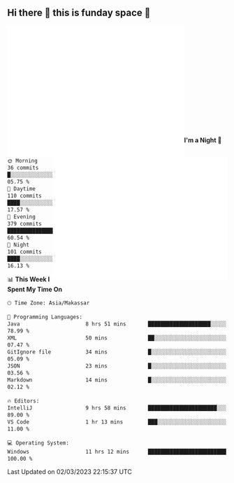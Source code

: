 ## Hi there 👋 this is funday space 🚀

<img align="left" width="405" alt="🌞" src="https://raw.githubusercontent.com/fhasnur/fhasnur/master/general.svg?token=ATQS65TR7ETTG5RLJUDIDBLBN34HE">
<img align="right" width="400" alt="🌞" src="https://raw.githubusercontent.com/fhasnur/fhasnur/master/statistics.svg?token=ATQS65TR7ETTG5RLJUDIDBLBN34HE">

<br><br><br><br><br><br><br><br><br><br><br><br><br><br>

<!--START_SECTION:waka-->
**I'm a Night 🦉** 

```text
🌞 Morning                36 commits          █░░░░░░░░░░░░░░░░░░░░░░░░   05.75 % 
🌆 Daytime                110 commits         ████░░░░░░░░░░░░░░░░░░░░░   17.57 % 
🌃 Evening                379 commits         ███████████████░░░░░░░░░░   60.54 % 
🌙 Night                  101 commits         ████░░░░░░░░░░░░░░░░░░░░░   16.13 % 
```


📊 **This Week I Spent My Time On** 

```text
🕑︎ Time Zone: Asia/Makassar

💬 Programming Languages: 
Java                     8 hrs 51 mins       ████████████████████░░░░░   78.99 % 
XML                      50 mins             ██░░░░░░░░░░░░░░░░░░░░░░░   07.47 % 
GitIgnore file           34 mins             █░░░░░░░░░░░░░░░░░░░░░░░░   05.09 % 
JSON                     23 mins             █░░░░░░░░░░░░░░░░░░░░░░░░   03.56 % 
Markdown                 14 mins             █░░░░░░░░░░░░░░░░░░░░░░░░   02.12 % 

🔥 Editors: 
IntelliJ                 9 hrs 58 mins       ██████████████████████░░░   89.00 % 
VS Code                  1 hr 13 mins        ███░░░░░░░░░░░░░░░░░░░░░░   11.00 % 

💻 Operating System: 
Windows                  11 hrs 12 mins      █████████████████████████   100.00 % 
```


 Last Updated on 02/03/2023 22:15:37 UTC
<!--END_SECTION:waka-->
